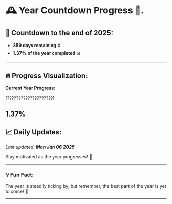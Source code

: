 
# &#x1F570; **Year Countdown Progress** &#x1F389;.

## &#x1F4C5; Countdown to the end of 2025:
- **359 days remaining** &#x23F3;
- **1.37% of the year completed** &#x1F4CA;

---

## &#x1F525; **Progress Visualization**:

**Current Year Progress:**

[????????????????????]

**1.37%**
---

## &#x1F4C8; **Daily Updates**:

_Last updated: **Mon Jan 06 2025**_

Stay motivated as the year progresses! &#x1F680;

---

### &#x1F4A1; **Fun Fact:**
The year is steadily ticking by, but remember, the best part of the year is yet to come! &#x1F31F;

---
